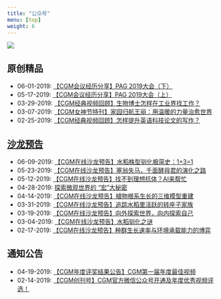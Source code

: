 ```yaml
---
title: "公众号"
menu: [top]
weight: 6
---
```


![](https://i.imgur.com/Po6sFb9.jpg)

## 原创精品

- 06-01-2019: [【CGM会议经历分享】PAG 2019大会（下）](https://mp.weixin.qq.com/s/ZRVFE34R55kAZNZKC90HWQ)
- 05-17-2019: [【CGM会议经历分享】PAG 2019大会（上）](https://mp.weixin.qq.com/s/OI9aPG307m41rrCseWUTAw)
- 03-29-2019: [【CGM经典视频回顾】生物博士怎样在工业界找工作？](https://mp.weixin.qq.com/s/2d4LuVwSzL2gYiG8ibMntQ)
- 03-07-2019: [【CGM女神节特刊】家园归航王丽：用温暖的力量治愈世界](https://mp.weixin.qq.com/s/kTltC7ZCQYdUrESppC2FgQ)
- 02-25-2019: [【CGM经典视频回顾】怎样提升英语科技论文的写作？](https://mp.weixin.qq.com/s/BMAiRtL0BzLpso6PEef0pQ)

## [沙龙预告](https://mp.weixin.qq.com/s/EI27kz7iLpY5akuTZI3Cow)

- 06-09-2019: [【CGM在线沙龙预告】水稻株型驯化极简史：1+3=1](https://mp.weixin.qq.com/s/59TG-D3p4hynUeFEKurHPg)
- 05-23-2019: [【CGM在线沙龙预告】塞翁失马，千面酵母君的演化之路](https://mp.weixin.qq.com/s/GxTXFgBBVD1c40IYx16SPw)
- 05-12-2019: [【CGM在线沙龙预告】找不到理想抗体？AI来帮忙](https://mp.weixin.qq.com/s/GloI0babGSv1RfOkaiAm3Q)
- 04-28-2019: [探索微观世界的 “宏”大秘密](https://mp.weixin.qq.com/s/8CyF_kbHImwJ-2QQK7jTZw)
- 04-14-2019: [【CGM在线沙龙预告】植物根系生长的三维模型重建](https://mp.weixin.qq.com/s/ncJK0o3o7_VqS6UO8k7g3Q)
- 03-31-2019: [【CGM在线沙龙预告】追踪水稻里活跃的转座子家族](https://mp.weixin.qq.com/s/f9B404Rs7T7GMWCEPjyqeQ)
- 03-19-2019: [【CGM在线沙龙预告】向外探索世界，向内探索自己](https://mp.weixin.qq.com/s/w3eh346PhGAbimJoZ0Asow)
- 03-04-2019: [【CGM在线沙龙预告】水稻驯化之谜](https://mp.weixin.qq.com/s/3equhiJJfcfVSIHj3h5l3g)
- 02-17-2019: [【CGM在线沙龙预告】种群生长速率与环境承载能力的博弈](https://mp.weixin.qq.com/s/P02gI9MBkOe854aPCSRu4Q)

## 通知公告

- 04-19-2019: [【CGM年度评奖结果公告】CGM第一届年度最佳视频](https://mp.weixin.qq.com/s/5ehp8kfhPubmNV8k9ZFRnw)
- 02-14-2019: [【CGM创刊号】CGM官方微信公众号开通及年度优秀视频评选！](https://mp.weixin.qq.com/s/IbU7aX7-ZN_d8LGmZkvZBg)

